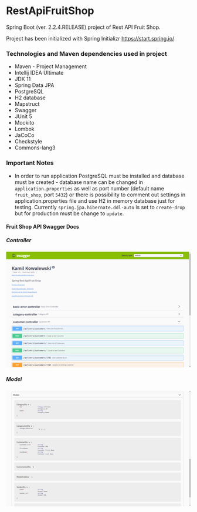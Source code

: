 # RestApiFruitShop

Spring Boot (ver. 2.2.4.RELEASE) project of Rest API Fruit Shop.

Project has been initialized with Spring Initializr https://start.spring.io/

### Technologies and Maven dependencies used in project
* Maven - Project Management
* Intellij IDEA Ultimate
* JDK 11
* Spring Data JPA
* PostgreSQL
* H2 database
* Mapstruct
* Swagger
* JUnit 5
* Mockito
* Lombok
* JaCoCo
* Checkstyle
* Commons-lang3

### Important Notes
* In order to run application PostgreSQL must be installed and database must be created - database name 
can be changed in `application.properties` as well as port number (default name `fruit_shop`, port `5432`) 
or there is possibility to comment out settings in application.properties file and use H2 in memory 
database just for testing. Currently `spring.jpa.hibernate.ddl-auto` is set to `create-drop` but for 
production must be change to `update`.

#### Fruit Shop API  Swagger Docs
##### Controller
![](assets/FruitShopDocs_1.png)
##### Model
![](assets/FruitShopDocs_2.png)
